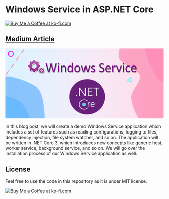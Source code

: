 # Windows Service in ASP.NET Core

<a href='https://ko-fi.com/changhuixu' target='_blank'><img height='36' style='border:0px;height:36px;' src='https://cdn.ko-fi.com/cdn/kofi3.png?v=2' border='0' alt='Buy Me a Coffee at ko-fi.com' /></a>

## [Medium Article](https://codeburst.io/create-a-windows-service-app-in-net-core-3-0-5ecb29fb5ad0)

<img src="./windows-service.png" width="650">

In this blog post, we will create a demo Windows Service application which includes a set of features such as reading configurations, logging to files, dependency injection, file system watcher, and so on. The application will be written in .NET Core 3, which introduces new concepts like generic host, worker service, background service, and so on. We will go over the installation process of our Windows Service application as well.

## License

Feel free to use the code in this repository as it is under MIT license.

<a href='https://ko-fi.com/changhuixu' target='_blank'><img height='36' style='border:0px;height:36px;' src='https://cdn.ko-fi.com/cdn/kofi3.png?v=2' border='0' alt='Buy Me a Coffee at ko-fi.com' /></a>
